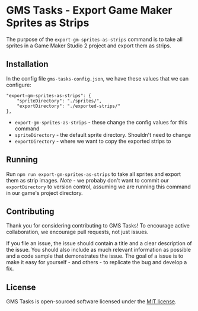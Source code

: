 # GMS Tasks - Export Game Maker Sprites as Strips

The purpose of the `export-gm-sprites-as-strips` command is to take all sprites in a Game Maker Studio 2 project and export them as strips.

## Installation

In the config file `gms-tasks-config.json`, we have these values that we can configure:

```
"export-gm-sprites-as-strips": {
    "spriteDirectory": "./sprites/",
    "exportDirectory": "./exported-strips/"
},
```

* `export-gm-sprites-as-strips` - these change the config values for this command
* `spriteDirectory` - the default sprite directory.  Shouldn't need to change
* `exportDirectory` - where we want to copy the exported strips to

## Running

Run `npm run export-gm-sprites-as-strips` to take all sprites and export them as strip images. *Note* - we probaby don't want to commit our `exportDirectory` to version control, assuming we are running this command in our game's project directory.

## Contributing

Thank you for considering contributing to GMS Tasks! To encourage active collaboration, we encourage pull requests, not just issues.

If you file an issue, the issue should contain a title and a clear description of the issue. You should also include as much relevant information as possible and a code sample that demonstrates the issue. The goal of a issue is to make it easy for yourself - and others - to replicate the bug and develop a fix.

## License

GMS Tasks is open-sourced software licensed under the [MIT license](http://opensource.org/licenses/MIT).
